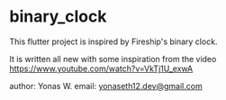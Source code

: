 # binary_clock

This flutter project is inspired by Fireship's binary clock.

It is written all new with some inspiration from the video
https://www.youtube.com/watch?v=VkTj1U_exwA


author: Yonas W.
email: yonaseth12.dev@gmail.com
